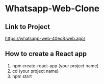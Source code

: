 # Whatsapp-Web-Clone
## Link to Project
https://whatsapp-web-40ec8.web.app/

## How to create a React app
1. npm create-react-app (your project name)
2. cd (your project name)
3. npm start
